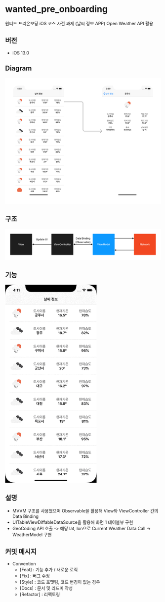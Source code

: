 # wanted_pre_onboarding
원티드 프리온보딩 iOS 코스 사전 과제 (날씨 정보 APP)
Open Weather API 활용

## 버전
- iOS 13.0

## Diagram
![Diagram](https://github.com/hhhan0315/wanted_pre_onboarding/blob/main/스크린샷/diagram.png)

## 구조
![구조](https://github.com/hhhan0315/wanted_pre_onboarding/blob/main/스크린샷/구조.png)

## 기능
![기능](https://github.com/hhhan0315/wanted_pre_onboarding/blob/main/스크린샷/기능.gif)

## 설명
- MVVM 구조를 사용했으며 Observable을 활용해 View와 ViewController 간의 Data Binding
- UITableViewDiffableDataSource을 활용해 화면 1 테이블뷰 구현
- GeoCoding API 호출 -> 해당 lat, lon으로 Current Weather Data Call -> WeatherModel 구현

## 커밋 메시지
- Convention
  - [Feat] : 기능 추가 / 새로운 로직
  - [Fix] : 버그 수정
  - [Style] : 코드 포맷팅, 코드 변경이 없는 경우
  - [Docs] : 문서 및 리드미 작성
  - [Refactor] : 리팩토링
